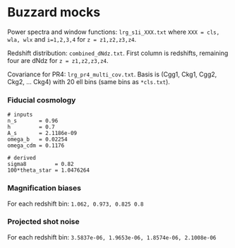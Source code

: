 # Buzzard mocks

Power spectra and window functions: `lrg_s1i_XXX.txt` where `XXX = cls, wla, wlx` and `i=1,2,3,4` for `z = z1,z2,z3,z4`.

Redshift distribution: `combined_dNdz.txt`. First column is redshifts, remaining four are dNdz for `z = z1,z2,z3,z4`.

Covariance for PR4: `lrg_pr4_multi_cov.txt`. Basis is (Cgg1, Ckg1, Cgg2, Ckg2, ... Ckg4) with 20 ell bins (same bins as `*cls.txt`).

### Fiducial cosmology
```
# inputs
n_s       = 0.96 
h         = 0.7 
A_s       = 2.1186e-09 
omega_b   = 0.02254 
omega_cdm = 0.1176

# derived
sigma8         = 0.82
100*theta_star = 1.0476264
```

### Magnification biases

For each redshift bin: `1.062, 0.973, 0.825 0.8`

### Projected shot noise

For each redshift bin: `3.5837e-06, 1.9653e-06, 1.8574e-06, 2.1008e-06`